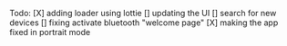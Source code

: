 Todo: 
[X] adding loader using lottie
[] updating the UI
[] search for new devices
[] fixing activate bluetooth "welcome page"
[X] making the app fixed in portrait mode
